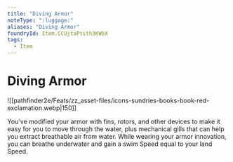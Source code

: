 ```yaml
---
title: "Diving Armor"
noteType: ":luggage:"
aliases: "Diving Armor"
foundryId: Item.CCUjtaPtsth3KWbX
tags:
  - Item
---
```


# Diving Armor
![[pathfinder2e/Feats/zz_asset-files/icons-sundries-books-book-red-exclamation.webp|150]]

You've modified your armor with fins, rotors, and other devices to make it easy for you to move through the water, plus mechanical gills that can help you extract breathable air from water. While wearing your armor innovation, you can breathe underwater and gain a swim Speed equal to your land Speed.
